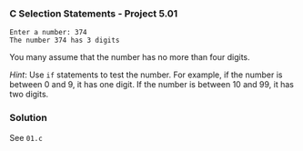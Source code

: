 ### C Selection Statements - Project 5.01

```
Enter a number: 374
The number 374 has 3 digits
```

You many assume that the number has no more than four digits. 

*Hint*: Use `if` statements to test the number. For example, if the number is between 0 and 9, it has one digit.
If the number is between 10 and 99, it has two digits.

### Solution

See ```01.c```
